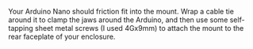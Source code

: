 Your Arduino Nano should friction fit into the mount. Wrap a cable tie around it to clamp the jaws around the Arduino, and then use some self-tapping sheet metal screws (I used 4Gx9mm) to attach the mount to the rear faceplate of your enclosure.